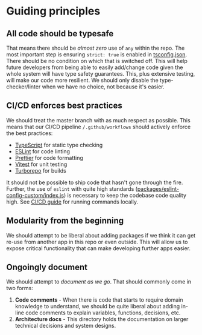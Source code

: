 # Guiding principles

## All code should be typesafe

That means there should be _almost zero_ use of `any` within the repo.
The most important step is ensuring `strict: true` is enabled in [tsconfig.json](../packages/tsconfig/base.json).
There should be no condition on which that is switched off. This will help
future developers from being able to easily add/change code given the whole system
will have type safety guarantees. This, plus extensive testing, will make our code
more resilient. We should only disable the type-checker/linter when we have no choice,
not because it's easier.

## CI/CD enforces best practices

We should treat the master branch with as much respect as possible. This means that our
CI/CD pipeline `/.github/workflows` should actively enforce the best practices:

- [TypeScript](https://www.typescriptlang.org/) for static type checking
- [ESLint](https://eslint.org/) for code linting
- [Prettier](https://prettier.io) for code formatting
- [Vitest](https://vitest.dev/) for unit testing
- [Turborepo](https://turbo.build/) for builds

It should not be possible to ship code that hasn't gone through the fire. Further, the use of `eslint` with quite high standards ([packages/eslint-config-custom/index.js](../packages/eslint-config-custom/index.js)) is necessary to keep the codebase
code quality high. See [CI/CD guide](ci-cd.md) for running commands locally.

## Modularity from the beginning

We should attempt to be liberal about adding packages if we think it can get re-use from another
app in this repo or even outside. This will allow us to expose critical functionality
that can make developing further apps easier.

## Ongoingly document

We should attempt to _document as we go_. That should commonly come in two forms:

1. **Code comments** - When there is code that starts to require domain knowledge to understand, we should be quite liberal about adding in-line code comments to explain variables, functions, decisions, etc.
2. **Architecture docs** - This directory holds the documentation on larger technical decisions and system designs.

